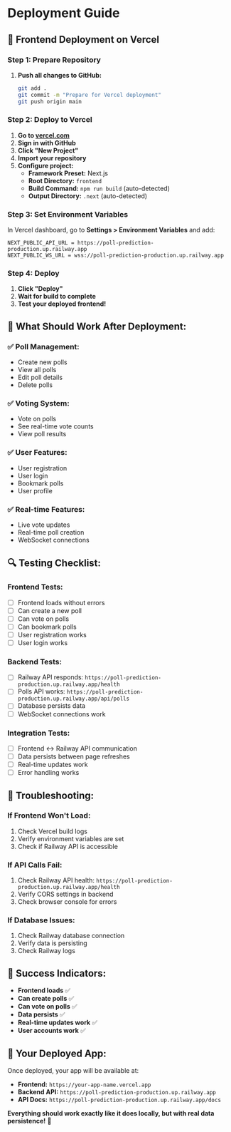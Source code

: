 # Deployment Guide

## 🚀 Frontend Deployment on Vercel

### **Step 1: Prepare Repository**
1. **Push all changes to GitHub:**
   ```bash
   git add .
   git commit -m "Prepare for Vercel deployment"
   git push origin main
   ```

### **Step 2: Deploy to Vercel**
1. **Go to [vercel.com](https://vercel.com)**
2. **Sign in with GitHub**
3. **Click "New Project"**
4. **Import your repository**
5. **Configure project:**
   - **Framework Preset:** Next.js
   - **Root Directory:** `frontend`
   - **Build Command:** `npm run build` (auto-detected)
   - **Output Directory:** `.next` (auto-detected)

### **Step 3: Set Environment Variables**
In Vercel dashboard, go to **Settings > Environment Variables** and add:

```
NEXT_PUBLIC_API_URL = https://poll-prediction-production.up.railway.app
NEXT_PUBLIC_WS_URL = wss://poll-prediction-production.up.railway.app
```

### **Step 4: Deploy**
1. **Click "Deploy"**
2. **Wait for build to complete**
3. **Test your deployed frontend!**

## 🎯 **What Should Work After Deployment:**

### **✅ Poll Management:**
- Create new polls
- View all polls
- Edit poll details
- Delete polls

### **✅ Voting System:**
- Vote on polls
- See real-time vote counts
- View poll results

### **✅ User Features:**
- User registration
- User login
- Bookmark polls
- User profile

### **✅ Real-time Features:**
- Live vote updates
- Real-time poll creation
- WebSocket connections

## 🔍 **Testing Checklist:**

### **Frontend Tests:**
- [ ] Frontend loads without errors
- [ ] Can create a new poll
- [ ] Can vote on polls
- [ ] Can bookmark polls
- [ ] User registration works
- [ ] User login works

### **Backend Tests:**
- [ ] Railway API responds: `https://poll-prediction-production.up.railway.app/health`
- [ ] Polls API works: `https://poll-prediction-production.up.railway.app/api/polls`
- [ ] Database persists data
- [ ] WebSocket connections work

### **Integration Tests:**
- [ ] Frontend ↔ Railway API communication
- [ ] Data persists between page refreshes
- [ ] Real-time updates work
- [ ] Error handling works

## 🚨 **Troubleshooting:**

### **If Frontend Won't Load:**
1. Check Vercel build logs
2. Verify environment variables are set
3. Check if Railway API is accessible

### **If API Calls Fail:**
1. Check Railway API health: `https://poll-prediction-production.up.railway.app/health`
2. Verify CORS settings in backend
3. Check browser console for errors

### **If Database Issues:**
1. Check Railway database connection
2. Verify data is persisting
3. Check Railway logs

## 🎉 **Success Indicators:**

- **Frontend loads** ✅
- **Can create polls** ✅
- **Can vote on polls** ✅
- **Data persists** ✅
- **Real-time updates work** ✅
- **User accounts work** ✅

## 📱 **Your Deployed App:**

Once deployed, your app will be available at:
- **Frontend:** `https://your-app-name.vercel.app`
- **Backend API:** `https://poll-prediction-production.up.railway.app`
- **API Docs:** `https://poll-prediction-production.up.railway.app/docs`

**Everything should work exactly like it does locally, but with real data persistence!** 🚀

